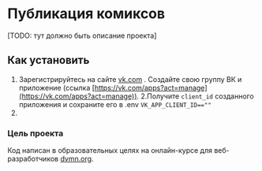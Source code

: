 # Публикация комиксов
[TODO: тут должно быть описание проекта]

## Как установить
1. Зарегистрируйтесь на сайте [vk.com](https://vk.com/feed) . Создайте свою группу ВК и приложение 
(ссылка [https://vk.com/apps?act=manage](https://vk.com/apps?act=manage)).
2.Получите ```client_id``` созданного приложения и сохраните его в .env ```VK_APP_CLIENT_ID==""```
3.

### Цель проекта
Код написан в образовательных целях на онлайн-курсе для веб-разработчиков [dvmn.org](https://dvmn.org/).